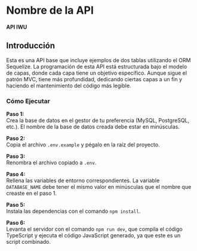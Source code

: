 # Nombre de la API
**API IWU**

## Introducción
Esta es una API base que incluye ejemplos de dos tablas utilizando el ORM Sequelize. La programación de esta API está estructurada bajo el modelo de capas, donde cada capa tiene un objetivo específico. Aunque sigue el patrón MVC, tiene más profundidad, dedicando ciertas capas a un fin y haciendo el mantenimiento del código más legible.

### Cómo Ejecutar

**Paso 1:**  
Crea la base de datos en el gestor de tu preferencia (MySQL, PostgreSQL, etc.). El nombre de la base de datos creada debe estar en minúsculas.

**Paso 2:**  
Copia el archivo `.env.example` y pégalo en la raíz del proyecto.

**Paso 3:**  
Renombra el archivo copiado a `.env`.

**Paso 4:**  
Rellena las variables de entorno correspondientes. La variable `DATABASE_NAME` debe tener el mismo valor en minúsculas que el nombre que creaste en el paso 1.

**Paso 5:**  
Instala las dependencias con el comando `npm install`.

**Paso 6:**  
Levanta el servidor con el comando `npm run dev`, que compila el código TypeScript y ejecuta el código JavaScript generado, ya que este es un script combinado.
